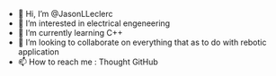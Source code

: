 - 👋 Hi, I’m @JasonLLeclerc 
- 👀 I’m interested in electrical engeneering
- 🌱 I’m currently learning C++ 
- 💞️ I’m looking to collaborate on everything that as to do with rebotic application
- 📫 How to reach me : Thought GitHub

<!---
JasonLLeclerc/JasonLLeclerc is a ✨ special ✨ repository because its `README.md` (this file) appears on your GitHub profile.
You can click the Preview link to take a look at your changes.
--->
